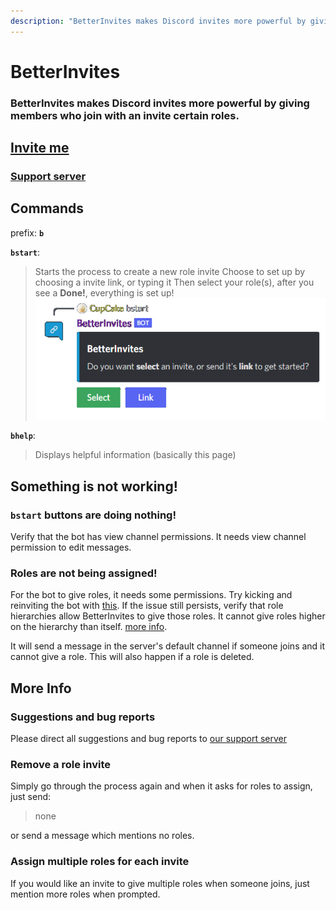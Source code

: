 ```yaml
---
description: "BetterInvites makes Discord invites more powerful by giving members who join with an invite certain roles."
---
```


# BetterInvites
### BetterInvites makes Discord invites more powerful by giving members who join with an invite certain roles.

## [Invite me](https://thymedev.github.io/invite/betterinvites)
### [Support server](https://thymedev.github.io/discord.html)

## Commands
prefix: **`b`**

**`bstart`**: 
>Starts the process to create a new role invite
>Choose to set up by choosing a invite link, or typing it
>Then select your role(s), after you see a **Done!**, everything is set up!
![](/media/BetterInvites_bstart.png)

**`bhelp`**:
>Displays helpful information (basically this page)


## Something is not working!
### `bstart` buttons are doing nothing!
Verify that the bot has view channel permissions. It needs view channel permission to edit messages.

### Roles are not being assigned!
For the bot to give roles, it needs some permissions. Try kicking and reinviting the bot with [this](https://thymedev.github.io/invite/betterinvites).
If the issue still persists, verify that role hierarchies allow BetterInvites to give those roles. It cannot give roles higher on the hierarchy than itself. [more info](https://support.discord.com/hc/en-us/articles/214836687-Role-Management-101).

It will send a message in the server's default channel if someone joins and it cannot give a role.
This will also happen if a role is deleted.

## More Info
### Suggestions and bug reports
Please direct all suggestions and bug reports to [our support server](https://thymedev.github.io/discord.html)

### Remove a role invite
Simply go through the process again and when it asks for roles to assign, just send:
>none

or send a message which mentions no roles.

### Assign multiple roles for each invite
If you would like an invite to give multiple roles when someone joins, just mention more roles when prompted.
